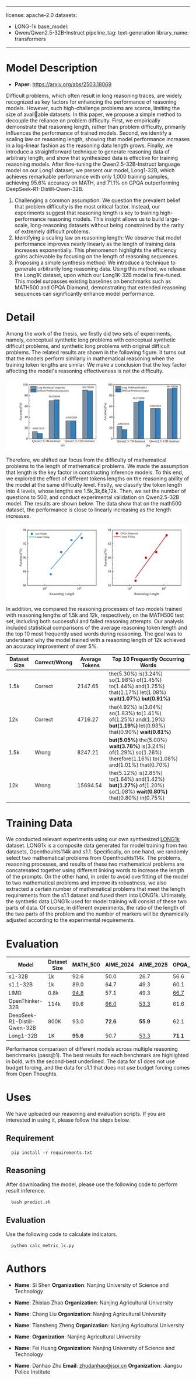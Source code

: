 
---
license: apache-2.0
datasets:
- LONG-1k 
base_model:
- Qwen/Qwen2.5-32B-Instruct
pipeline_tag: text-generation
library_name: transformers
---


# Model Description

- **Paper:** https://arxiv.org/abs/2503.18069

 Difficult problems, which often result in long reasoning traces, are widely recognized as key factors for enhancing the performance of reasoning models. However, such high-challenge problems are scarce, limiting the size of available datasets. In this paper, we propose a simple method to decouple the reliance on problem difficulty. First, we empirically demonstrate that reasoning length, rather than problem difficulty, primarily influences the performance of trained models. Second, we identify a scaling law on reasoning length, showing that model performance increases in a log-linear fashion as the reasoning data length grows. Finally, we introduce a straightforward technique to generate reasoning data of arbitrary length, and show that synthesized data is effective for training reasoning models. After fine-tuning the Qwen2.5-32B-Instruct language model on our Long1 dataset, we present our model, Long1-32B, which achieves remarkable performance with only 1,000 training samples, achieving 95.6% accuracy on MATH, and 71.1% on GPQA outperforming DeepSeek-R1-Distill-Qwen-32B.
1. Challenging a common assumption: We question the prevalent belief that problem difficulty is the most critical factor. Instead, our experiments suggest that reasoning length is key to training high-performance reasoning models. This insight allows us to build large-scale, long-reasoning datasets without being constrained by the rarity of extremely difficult problems.
2. Identifying a scaling law on reasoning length: We observe that model performance improves nearly linearly as the length of training data increases exponentially. This phenomenon highlights the efficiency gains achievable by focusing on the length of reasoning sequences.
3. Proposing a simple synthesis method: We introduce a technique to generate arbitrarily long reasoning data. Using this method, we release the Long1K dataset, upon which our Long1K-32B model is fine-tuned. This model surpasses existing baselines on benchmarks such as MATH500 and GPQA Diamond, demonstrating that extended reasoning sequences can significantly enhance model performance.



# Detail

  Among the work of the thesis, we firstly did two sets of experiments, namely, conceptual synthetic long problems with conceptual synthetic difficult problems, and synthetic long problems with original difficult problems. The related results are shown in the following figure. It turns out that the models perform similarly in mathematical reasoning when the training token lengths are similar. We make a conclusion that the key factor affecting the model's reasoning effectiveness is not the difficulty.

![img_3.png](fig1.png)


  Therefore, we shifted our focus from the difficulty of mathematical problems to the length of mathematical problems. We made the assumption that length is the key factor in constructing inference models. To this end, we explored the effect of different tokens lengths on the reasoning ability of the model at the same difficulty level. Firstly, we classify the token length into 4 levels, whose lengths are 1.5k,3k,6k,12k. Then, we set the number of questions to 500, and conduct experimental validation on Qwen2.5-32B model. The results are shown below. The data show that on the math500 dataset, the performance is close to linearly increasing as the length increases.

![img_2.png](fig2.png)

  In addition, we compared the reasoning processes of two models trained with reasoning lengths of 1.5k and 12k, respectively, on the MATH500 test set, including both successful and failed reasoning attempts. Our analysis included statistical comparisons of the average reasoning token length and the top 10 most frequently used words during reasoning. The goal was to understand why the model trained with a reasoning length of 12k achieved an accuracy improvement of over 5%.

| Dataset Size | Correct/Wrong | Average Tokens | Top 10 Frequently Occurring Words                                                                 |
|--------------|---------------|----------------|------------------------------------------------------------------------------------------------|
| 1.5k         | Correct       | 2147.65        | the(5.30%) is(3.24%) so(1.98%) of(1.45%) to(1.44%) and(1.25%) that(1.17%) let(1.08%) **wait(1.07%)** **but(0.91%)** |
| 12k          | Correct       | 4716.27        | the(4.92%) is(3.04%) so(1.83%) to(1.41%) of(1.25%) and(1.19%) **but(1.19%)** let(0.93%) that(0.90%) **wait(0.81%)** |
| 1.5k         | Wrong         | 8247.21        | **but(5.05%)** the(5.00%) **wait(3.78%)** is(3.24%) of(1.29%) so(1.26%) therefore(1.16%) to(1.08%) and(1.01%) that(0.70%) |
| 12k          | Wrong         | 15694.54       | the(5.12%) is(2.85%) to(1.64%) and(1.42%) **but(1.27%)** of(1.20%) so(1.08%) **wait(0.80%)** that(0.80%) in(0.75%) |




# Training Data
  We conducted relevant experiments using our own synthesized [LONG1k](https://huggingface.co/datasets/ZTss/LONG1k) dataset. LONG1k is a composite data generated for model training from two datasets, Openthouhts114k and s1.1. Specifically, on one hand, we randomly select two mathematical problems from Openthouhts114k. The problems, reasoning processes, and results of these two mathematical problems are concatenated together using different linking words to increase the length of the prompts. On the other hand, in order to avoid overfitting of the model to two mathematical problems and improve its robustness, we also extracted a certain number of mathematical problems that meet the length requirements from the s1.1 dataset and fused them into LONG1k. Ultimately, the synthetic data LONG1k used for model training will consist of these two parts of data. Of course, in different experiments, the ratio of the length of the two parts of the problem and the number of markers will be dynamically adjusted according to the experimental requirements.


# Evaluation

| Model | Dataset Size | MATH_500 | AIME_2024 | AIME_2025 | GPQA_Diamond |
|---|---|---|---|---|---|
| s1-32B | 1k | 92.6 | 50.0 | 26.7 | 56.6 |
| s1.1-32B | 1k | 89.0 | 64.7 | 49.3 | 60.1 |
| LIMO | 0.8k | <u>94.8</u> | 57.1 | 49.3 | <u>66.7</u> |
| OpenThinker-32B | 114k | 90.6 | <u>66.0</u> | <u>53.3</u> | 61.6 |
| DeepSeek-R1-Distill-Qwen-32B | 800K | 93.0 | **72.6** | **55.9** | 62.1 |
| Long1-32B | 1K | **95.6** | 50.7 | <u>53.3</u> | **71.1** |

Performance comparison of different models across multiple reasoning benchmarks (pass@1). The best results for each benchmark are highlighted in bold, with the second-best underlined. The data for s1 does not use budget forcing, and the data for s1.1 that does not use budget forcing comes from Open Thoughts.


# Uses
We have uploaded our reasoning and evaluation scripts. If you are interested in using it, please follow the steps below.

  ## Requirement
```
  pip install -r requirements.txt
```
  ## Reasoning
  After downloading the model, please use the following code to perform result inference.
```
  bash predict.sh
```


  ## Evaluation
  Use the following code to calculate indicators.
```
  python calc_metric_lc.py
```

# Authors

- **Name**: Si Shen
  **Organization**: Nanjing University of Science and Technology

- **Name**: Zhixiao Zhao
  **Organization**: Nanjing Agricultural University

- **Name**: Chang Liu
  **Organization**: Nanjing Agricultural University

- **Name**: Tiansheng Zheng
  **Organization**: Nanjing Agricultural University

- **Name**: 
  **Organization**: Nanjing Agricultural University

- **Name**: Fei Huang
  **Organization**: Nanjing University of Science and Technology

- **Name**: Danhao Zhu
  **Email**: zhudanhao@jspi.cn
  **Organization**: Jiangsu Police Institute
  
